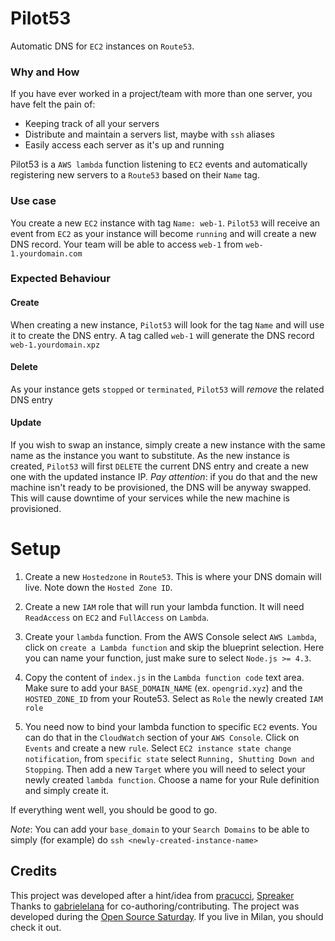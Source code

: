 # Pilot53

Automatic DNS for `EC2` instances on `Route53`.

### Why and How

If you have ever worked in a project/team with more than one server, you have felt the pain of:
- Keeping track of all your servers
- Distribute and maintain a servers list, maybe with `ssh` aliases
- Easily access each server as it's up and running

Pilot53 is a `AWS lambda` function listening to `EC2` events and automatically registering new servers to a `Route53` based on their `Name` tag.

### Use case

You create a new `EC2` instance with tag `Name: web-1`. `Pilot53` will receive an event from `EC2` as your instance will become `running` and will create a new DNS record. Your team will be able to access `web-1` from `web-1.yourdomain.com`

### Expected Behaviour
#### Create
When creating a new instance, `Pilot53` will look for the tag `Name` and will use it to create the DNS entry. A tag called `web-1` will generate the DNS record `web-1.yourdomain.xpz`

#### Delete
As your instance gets `stopped` or `terminated`, `Pilot53` will *remove* the related DNS entry

#### Update
If you wish to swap an instance, simply create a new instance with the same name as the instance you want to substitute. As the new instance is created, `Pilot53` will first `DELETE` the current DNS entry and create a new one with the updated instance IP. *Pay attention*: if you do that and the new machine isn't ready to be provisioned, the DNS will be anyway swapped. This will cause downtime of your services while the new machine is provisioned.

# Setup

1. Create a new `Hostedzone` in `Route53`. This is where your DNS domain will live. Note down the `Hosted Zone ID`.

2. Create a new `IAM` role that will run your lambda function. It will need `ReadAccess` on `EC2` and `FullAccess` on `Lambda`.

3. Create your `lambda` function. From the AWS Console select `AWS Lambda`, click on `create a Lambda function` and skip the blueprint selection. Here you can name your function, just make sure to select `Node.js >= 4.3`. 

4. Copy the content of `index.js` in the `Lambda function code` text area. Make sure to add your `BASE_DOMAIN_NAME` (ex. `opengrid.xyz`) and the `HOSTED_ZONE_ID` from your Route53. Select as `Role` the newly created `IAM role`

3. You need now to bind your lambda function to specific `EC2` events. You can do that in the `CloudWatch` section of your `AWS Console`. Click on `Events` and create a new `rule`. Select `EC2 instance state change notification`, from `specific state` select `Running, Shutting Down and Stopping`. Then add a new `Target` where you will need to select your newly created `lambda function`. Choose a name for your Rule definition and simply create it.

If everything went well, you should be good to go.

*Note*: You can add your `base_domain` to your `Search Domains` to be able to simply (for example) do `ssh <newly-created-instance-name>`

## Credits
This project was developed after a hint/idea from [pracucci](https://github.com/pracucci), [Spreaker](http://spreaker.com)
Thanks to [gabrielelana](https://github.com/pracucci) for co-authoring/contributing.
The project was developed during the [Open Source Saturday](http://www.meetup.com/Open-Source-Saturday-Milano/). If you live in Milan, you should check it out.
